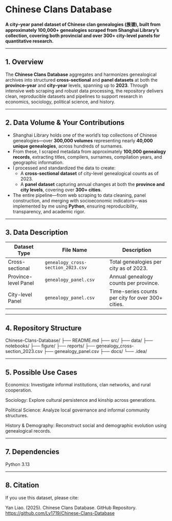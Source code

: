# Chinese Clans Database

**A city–year panel dataset of Chinese clan genealogies (族谱), built from approximately 100,000+ genealogies scraped from Shanghai Library’s collection, covering both provincial and over 300+ city-level panels for quantitative research.**

---

## 1. Overview  
The **Chinese Clans Database** aggregates and harmonizes genealogical archives into structured **cross-sectional** and **panel datasets** at both the **province–year** and **city–year** levels, spanning up to **2023**. Through intensive web scraping and robust data processing, the repository delivers clean, reproducible datasets and pipelines to support research in economics, sociology, political science, and history.

---

## 2. Data Volume & Your Contributions  
- Shanghai Library holds one of the world’s top collections of Chinese genealogies—over **300,000 volumes** representing nearly **40,000 unique genealogies**, across hundreds of surnames.  
- From these, I scraped metadata from approximately **100,000 genealogy records**, extracting titles, compilers, surnames, compilation years, and geographic information.  
- I processed and standardized the data to create:  
  - A **cross-sectional dataset** of city-level genealogical counts as of 2023.  
  - A **panel dataset** capturing annual changes at both the **province and city levels**, covering over **300+ cities**.  
- The entire pipeline—from web scraping to data cleaning, panel construction, and merging with socioeconomic indicators—was implemented by me using **Python**, ensuring reproducibility, transparency, and academic rigor.

---

## 3. Data Description

| Dataset Type         | File Name                         | Description                                                    |
|----------------------|-----------------------------------|----------------------------------------------------------------|
| Cross-sectional       | `genealogy_cross-section_2023.csv` | Total genealogies per city as of 2023.                         |
| Province-level Panel  | `genealogy_panel.csv`             | Annual genealogy counts per province.                          |
| City-level Panel      | `genealogy_panel.csv`             | Time-series counts per city for over 300+ cities.              |

---

## 4. Repository Structure
Chinese-Clans-Database/
├── README.md
├── src/
├── data/
├── notebooks/
├── figure/
├── reports/
├── genealogy_cross-section_2023.csv
├── genealogy_panel.csv
├── docs/
└── .idea/

---

## 5. Possible Use Cases
Economics: Investigate informal institutions, clan networks, and rural cooperation.

Sociology: Explore cultural persistence and kinship across generations.

Political Science: Analyze local governance and informal community structures.

History & Demography: Reconstruct social and demographic evolution using genealogical records.

---

## 7. Dependencies
Python 3.13  

---

## 8. Citation
If you use this dataset, please cite:

Yan Liao. (2025). Chinese Clans Database. GitHub Repository.
https://github.com/Ly1719/Chinese-Clans-Database